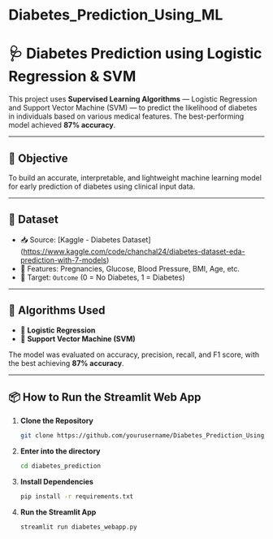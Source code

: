 # Diabetes_Prediction_Using_ML

# 🩺 Diabetes Prediction using Logistic Regression & SVM

This project uses **Supervised Learning Algorithms** — Logistic Regression and Support Vector Machine (SVM) — to predict the likelihood of diabetes in individuals based on various medical features. The best-performing model achieved **87% accuracy**.

---

## 🎯 Objective

To build an accurate, interpretable, and lightweight machine learning model for early prediction of diabetes using clinical input data.

---

## 📂 Dataset

- 📥 Source: [Kaggle - Diabetes Dataset] (https://www.kaggle.com/code/chanchal24/diabetes-dataset-eda-prediction-with-7-models)
- 🔢 Features: Pregnancies, Glucose, Blood Pressure, BMI, Age, etc.
- 🎯 Target: `Outcome` (0 = No Diabetes, 1 = Diabetes)

---

## 🧠 Algorithms Used

- 🔹 **Logistic Regression**
- 🔹 **Support Vector Machine (SVM)**

The model was evaluated on accuracy, precision, recall, and F1 score, with the best achieving **87% accuracy**.

---

## 📦 How to Run the Streamlit Web App

1. **Clone the Repository**
   ```bash
   git clone https://github.com/yourusername/Diabetes_Prediction_Using_ML.git

2. **Enter into the directory**
   ```bash
   cd diabetes_prediction

2. **Install Dependencies**
   ```bash
   pip install -r requirements.txt

3. **Run the Streamlit App**
   ```bash
   streamlit run diabetes_webapp.py
 
